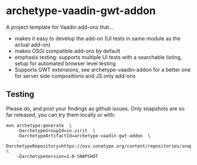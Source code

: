 # archetype-vaadin-gwt-addon

A project template for Vaadin add-ons that...

 * makes it easy to develop the add-on (UI tests in same module as the actual add-on)
 * makes OSGi compatible add-ons by default
 * emphasis testing: supports multiple UI tests with a searchable listing, setup for automated browser level testing
 * Supports GWT extensions, see archetype-vaadin-addon for a better one for server side compositions and JS only add-ons

## Testing

Please do, and post your findings as github issues. Only snapshots are so far released, you can try them locally or with:

    mvn archetype:generate  \
        -DarchetypeGroupId=in.virit  \
        -DarchetypeArtifactId=archetype-vaadin-gwt-addon  \
        -DarchetypeRepository=https://oss.sonatype.org/content/repositories/snapshots/  \
        -DarchetypeVersion=1.0-SNAPSHOT

